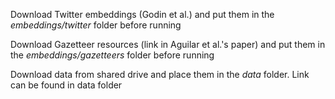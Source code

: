 Download Twitter embeddings (Godin et al.) and put them in the *embeddings/twitter* folder before running

Download Gazetteer resources (link in Aguilar et al.'s paper) and put them in the *embeddings/gazetteers* folder before running

Download data from shared drive and place them in the *data* folder. Link can be found in data folder


